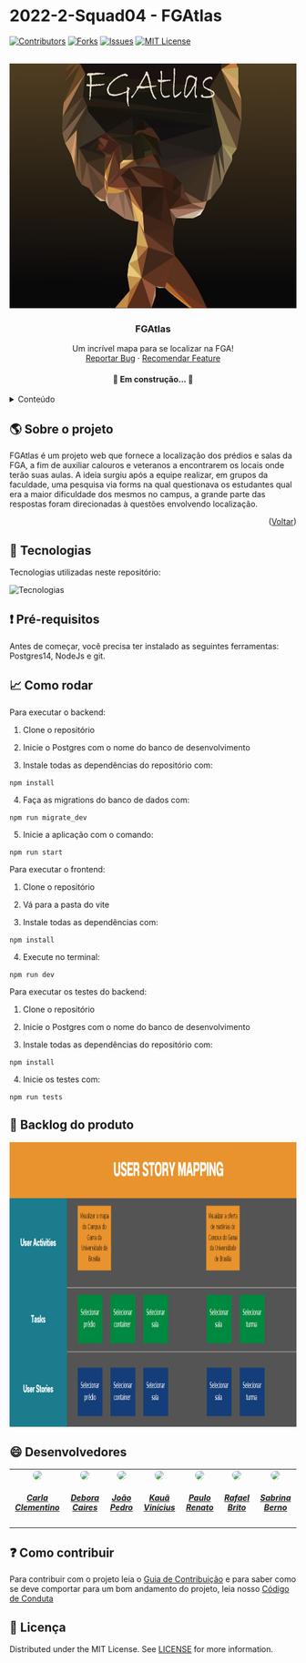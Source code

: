 # 2022-2-Squad04 - FGAtlas

<a name="readme-top"></a>

[![Contributors][contributors-shield]][contributors-url]
[![Forks][forks-shield]][forks-url]
[![Issues][issues-shield]][issues-url]
[![MIT License][license-shield]][license-url]

<!-- PROJECT LOGO -->
<br />
<div align="center">
  <a href="https://github.com">
    <img src="Docs/FGAtlasLogo-01.jpg" alt="Logo" width="550" height="430">
  </a>

  <h3 align="center">FGAtlas</h3>

  <p align="center">
    Um incrível mapa para se localizar na FGA!
    <br />
    <a href="https://github.com/fga-eps-mds/2022-2-FGAtlas/issues">Reportar Bug</a>
    ·
    <a href="https://github.com/fga-eps-mds/2022-2-FGAtlas/issues">Recomendar Feature</a>
  </p>
</div>
<h4 align="center"> 
	🚧 Em construção...  🚧
</h4>


<!-- TABLE OF CONTENTS -->
<details>
  <summary>Conteúdo</summary>
  <ol>
    <li>
      <a href="#Sobre-o-projeto">Sobre o projeto</a>
      <ul>
        <li><a href="#Tecnologias">Tecnologias</a></li>
      </ul>
    </li>
    <li><a href="#Pré-requisitos">Pre-Requisitos</a></li>
    <li><a href="#Como-rodar">Como rodar</a></li>
    <li><a href="#Backlog-do-produto">Backlog do produto</a></li>
    <li><a href="#Devenvolvedores">Desenvolvedores</a></li>
    <li><a href="#Como-contribuir">Como contribuir</a></li>
    <li><a href="#licença">Licença</a></li>
  </ol>
</details>



<!-- ABOUT THE PROJECT -->
## :earth_americas: Sobre o projeto

FGAtlas é um projeto web que fornece a localização dos prédios e salas da FGA, a fim de auxiliar calouros e veteranos a encontrarem os locais onde terão suas aulas. A ideia surgiu após a equipe realizar, em grupos da faculdade, uma pesquisa via forms na qual questionava os estudantes qual era a maior dificuldade dos mesmos no campus, a grande parte das respostas foram direcionadas à questões envolvendo localização. 

<p align="right">(<a href="#readme-top">Voltar</a>)</p>

## :hammer: Tecnologias

Tecnologias utilizadas neste repositório: 

![Tecnologias](https://skillicons.dev/icons?i=js,html,css,react,nodejs,typescript,vite,git,github,prisma,postgres)

<!-- GETTING STARTED -->
## :exclamation: Pré-requisitos

Antes de começar, você precisa ter instalado as seguintes ferramentas: Postgres14, NodeJs e git.

## :chart_with_upwards_trend: Como rodar

Para executar o backend:
1.	Clone o repositório
	
2. 	Inicie o Postgres com o nome do banco de desenvolvimento

3. 	Instale todas as dependências do repositório com:
```
npm install
```
	
4.	Faça as migrations do banco de dados com: 

```
npm run migrate_dev
```

5.	Inicie a aplicação com o comando:

```
npm run start
```

Para executar o frontend:
1. Clone o repositório

2. Vá para a pasta do vite

3. Instale todas as dependências com:
```
npm install
```

4. Execute no terminal:

```
npm run dev
```

Para executar os testes do backend:
1. 	Clone o repositório
2. 	Inicie o Postgres com o nome do banco de desenvolvimento

3. 	Instale todas as dependências do repositório com:
```
npm install
```
4. 	Inicie os testes com:
```
npm run tests
```

## :orange_book: Backlog do produto
<div align="center">
  <a href="https://github.com">
    <img src="Docs/BackLog - FGAtlas.png" alt="Logo" width="750" height="500">
  </a>
</div>


## :smile: Desenvolvedores

<center>
<table style="margin-left: auto; margin-right: auto;">
    <tr>
        <td align="center">
            <a href="https://github.com/ccarlaa">
                <img style="border-radius: 50%;" src="https://github.com/ccarlaa.png" width="150px;"/>
                <h5 class="text-center">Carla Clementino</h5>
            </a>
        </td>
        <td align="center">
            <a href="https://github.com/deboracaires">
                <img style="border-radius: 50%;" src="https://github.com/deboracaires.png" width="150px;"/>
                <h5 class="text-center">Debora Caires</h5>
            </a>
        </td>
        <td align="center">
            <a href="https://github.com/bot-do-jao">
                <img style="border-radius: 50%;" src="https://github.com/bot-do-jao.png" width="150px;"/>
                <h5 class="text-center">João Pedro</h5>
            </a>
        </td>
        <td align="center">
            <a href="https://github.com/kaua-pt">
                <img style="border-radius: 50%;" src="https://github.com/kaua-pt.png" width="150px;"/>
                <h5 class="text-center">Kauã Vinícius</h5>
            </a>
        </td>
        <td align="center">
            <a href="https://github.com/Lizdtre">
                <img style="border-radius: 50%;" src="https://github.com/Lizdtre.png" width="150px;"/>
                <h5 class="text-center">Paulo Renato</h5>
            </a>
        </td>
         <td align="center">
            <a href="https://github.com/StrangeUnit28">
                <img style="border-radius: 50%;" src="https://github.com/StrangeUnit28.png" width="150px;"/>
                <h5 class="text-center">Rafael Brito</h5>
            </a>
        </td>
	<td align="center">
            <a href="https://github.com/sabrinaberno">
                <img style="border-radius: 50%;" src="https://github.com/sabrinaberno.png" width="150px;"/>
                <h5 class="text-center">Sabrina Berno</h5>
            </a>
        </td>
</table>

</center>


<!-- CONTRIBUTING -->
## :question: Como contribuir 

Para contribuir com o projeto leia o [Guia de Contribuição](https://github.com/fga-eps-mds/2022-2-FGAtlas/blob/main/Guia_de_Contribu%C3%A7%C3%A3o.md) e para saber como
se deve comportar para um bom andamento do projeto, leia nosso [Código de Conduta](https://github.com/fga-eps-mds/2022-2-FGAtlas/blob/main/C%C3%B3digo_de_Conduta.md)


<!-- LICENSE -->
## :dash: Licença

Distributed under the MIT License. See [LICENSE](https://github.com/fga-eps-mds/2022-2-FGAtlas/blob/main/LICENSE) for more information.




<!-- MARKDOWN LINKS & IMAGES -->
[contributors-shield]: https://img.shields.io/github/contributors/fga-eps-mds/2022-2-FGAtlas.svg?style=for-the-badge
[contributors-url]:https://github.com/fga-eps-mds/2022-2-FGAtlas/graphs/contributors
[forks-shield]: https://img.shields.io/github/forks/fga-eps-mds/2022-2-FGAtlas.svg?style=for-the-badge
[forks-url]: https://github.com/fga-eps-mds/2022-2-FGAtlas/network/members
[stars-shield]: https://img.shields.io/github/stars/fga-eps-mds/2022-2-FGAtlas.svg?style=for-the-badge
[stars-url]: https://github.com/othneildrew/Best-README-Template/stargazers
[issues-shield]: https://img.shields.io/github/issues/fga-eps-mds/2022-2-FGAtlas.svg?style=for-the-badge
[issues-url]: https://github.com/fga-eps-mds/2022-2-FGAtlas/issues
[license-shield]: https://img.shields.io/github/license/fga-eps-mds/2022-2-FGAtlas.svg?style=for-the-badge
[license-url]: https://github.com/fga-eps-mds/2022-2-FGAtlas/blob/main/LICENSE
[product-screenshot]: images/screenshot.png

